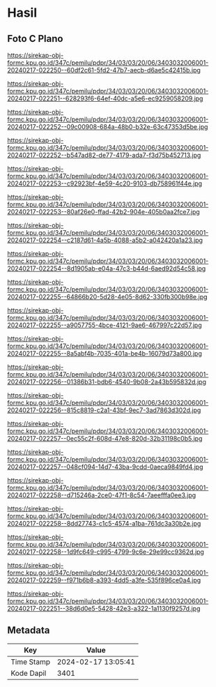 # Hasil

## Foto C Plano

https://sirekap-obj-formc.kpu.go.id/347c/pemilu/pdpr/34/03/03/20/06/3403032006001-20240217-022250--60df2c61-5fd2-47b7-aecb-d6ae5c42415b.jpg

https://sirekap-obj-formc.kpu.go.id/347c/pemilu/pdpr/34/03/03/20/06/3403032006001-20240217-022251--628293f6-64ef-40dc-a5e6-ec9259058209.jpg

https://sirekap-obj-formc.kpu.go.id/347c/pemilu/pdpr/34/03/03/20/06/3403032006001-20240217-022252--09c00908-684a-48b0-b32e-63c47353d5be.jpg

https://sirekap-obj-formc.kpu.go.id/347c/pemilu/pdpr/34/03/03/20/06/3403032006001-20240217-022252--b547ad82-de77-4179-ada7-f3d75b452713.jpg

https://sirekap-obj-formc.kpu.go.id/347c/pemilu/pdpr/34/03/03/20/06/3403032006001-20240217-022253--c92923bf-4e59-4c20-9103-db758961f44e.jpg

https://sirekap-obj-formc.kpu.go.id/347c/pemilu/pdpr/34/03/03/20/06/3403032006001-20240217-022253--80af26e0-ffad-42b2-904e-405b0aa2fce7.jpg

https://sirekap-obj-formc.kpu.go.id/347c/pemilu/pdpr/34/03/03/20/06/3403032006001-20240217-022254--c2187d61-4a5b-4088-a5b2-a042420a1a23.jpg

https://sirekap-obj-formc.kpu.go.id/347c/pemilu/pdpr/34/03/03/20/06/3403032006001-20240217-022254--8d1905ab-e04a-47c3-b44d-6aed92d54c58.jpg

https://sirekap-obj-formc.kpu.go.id/347c/pemilu/pdpr/34/03/03/20/06/3403032006001-20240217-022255--64866b20-5d28-4e05-8d62-330fb300b98e.jpg

https://sirekap-obj-formc.kpu.go.id/347c/pemilu/pdpr/34/03/03/20/06/3403032006001-20240217-022255--a9057755-4bce-4121-9ae6-467997c22d57.jpg

https://sirekap-obj-formc.kpu.go.id/347c/pemilu/pdpr/34/03/03/20/06/3403032006001-20240217-022255--8a5abf4b-7035-401a-be4b-16079d73a800.jpg

https://sirekap-obj-formc.kpu.go.id/347c/pemilu/pdpr/34/03/03/20/06/3403032006001-20240217-022256--01386b31-bdb6-4540-9b08-2a43b595832d.jpg

https://sirekap-obj-formc.kpu.go.id/347c/pemilu/pdpr/34/03/03/20/06/3403032006001-20240217-022256--815c8819-c2a1-43bf-9ec7-3ad7863d302d.jpg

https://sirekap-obj-formc.kpu.go.id/347c/pemilu/pdpr/34/03/03/20/06/3403032006001-20240217-022257--0ec55c2f-608d-47e8-820d-32b31198c0b5.jpg

https://sirekap-obj-formc.kpu.go.id/347c/pemilu/pdpr/34/03/03/20/06/3403032006001-20240217-022257--048cf094-14d7-43ba-9cdd-0aeca9849fd4.jpg

https://sirekap-obj-formc.kpu.go.id/347c/pemilu/pdpr/34/03/03/20/06/3403032006001-20240217-022258--d715246a-2ce0-47f1-8c54-7aeefffa0ee3.jpg

https://sirekap-obj-formc.kpu.go.id/347c/pemilu/pdpr/34/03/03/20/06/3403032006001-20240217-022258--8dd27743-c1c5-4574-a1ba-761dc3a30b2e.jpg

https://sirekap-obj-formc.kpu.go.id/347c/pemilu/pdpr/34/03/03/20/06/3403032006001-20240217-022258--1d9fc649-c995-4799-9c6e-29e99cc9362d.jpg

https://sirekap-obj-formc.kpu.go.id/347c/pemilu/pdpr/34/03/03/20/06/3403032006001-20240217-022259--f971b6b8-a393-4dd5-a3fe-535f896ce0a4.jpg

https://sirekap-obj-formc.kpu.go.id/347c/pemilu/pdpr/34/03/03/20/06/3403032006001-20240217-022251--38d6d0e5-5428-42e3-a322-1a1130f9257d.jpg


## Metadata

| Key        | Value               |
| ---------- | ------------------- |
| Time Stamp | 2024-02-17 13:05:41 |
| Kode Dapil | 3401                |



